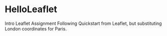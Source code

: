 # HelloLeaflet
Intro Leaflet Assignment
Following Quickstart from Leaflet, but substituting London coordinates for Paris.
 
